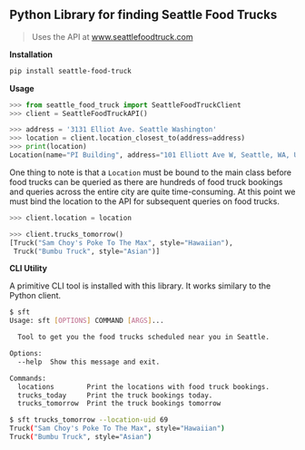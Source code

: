 Python Library for finding Seattle Food Trucks
---

> Uses the API at www.seattlefoodtruck.com

**Installation**

```bash
pip install seattle-food-truck
```

**Usage**

```python
>>> from seattle_food_truck import SeattleFoodTruckClient
>>> client = SeattleFoodTruckAPI()
```
```python
>>> address = '3131 Elliot Ave. Seattle Washington'
>>> location = client.location_closest_to(address=address)
>>> print(location)
Location(name="PI Building", address="101 Elliott Ave W, Seattle, WA, United States", uid=69)
```


One thing to note is that a `Location` must be bound to the main class before food trucks can be queried as there are hundreds of food truck bookings and queries across the entire city are quite time-consuming. At this point we must bind the location to the API for subsequent queries on food trucks.

```python
>>> client.location = location
```

```python
>>> client.trucks_tomorrow()
[Truck("Sam Choy's Poke To The Max", style="Hawaiian"),
 Truck("Bumbu Truck", style="Asian")]
```


**CLI Utility**

A primitive CLI tool is installed with this library. It works similary to the Python client.

```bash
$ sft
Usage: sft [OPTIONS] COMMAND [ARGS]...

  Tool to get you the food trucks scheduled near you in Seattle.

Options:
  --help  Show this message and exit.

Commands:
  locations        Print the locations with food truck bookings.
  trucks_today     Print the truck bookings today.
  trucks_tomorrow  Print the truck bookings tomorrow
```

```bash
$ sft trucks_tomorrow --location-uid 69
Truck("Sam Choy's Poke To The Max", style="Hawaiian")
Truck("Bumbu Truck", style="Asian")
```

